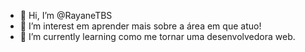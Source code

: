 - 👋 Hi, I’m @RayaneTBS
- 👀 I’m interest em aprender mais sobre a área em que atuo!
- 🌱 I’m currently learning  como me tornar uma desenvolvedora web.

<!---
RayaneTBS/RayaneTBS is a ✨ special ✨ repository because its `README.md` (this file) appears on your GitHub profile.
You can click the Preview link to take a look at your changes.
--->
